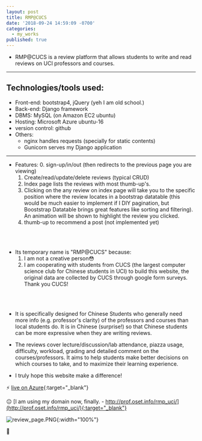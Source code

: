 ```yaml
---
layout: post
title: RMP@CUCS
date: '2018-09-24 14:59:09 -0700'
categories:
  - my_works
published: true
---
```


* RMP@CUCS is a review platform that allows students to write and read reviews on UCI professors and courses.

***
## Technologies/tools used:
* Front-end: bootstrap4, jQuery (yeh I am old school.)
* Back-end: Django framework
* DBMS: MySQL (on Amazon EC2 ubuntu)
* Hosting: Microsoft Azure ubuntu-16
* version control: github   
* Others:
  - nginx handles requests (specially for static contents)
  - Gunicorn serves my Django application


***

* Features:
	0. sign-up/in/out (then redirects to the previous page you are viewing)
	1. Create/read/update/delete reviews (typical CRUD)
    2. Index page lists the reviews with most thumb-up's.
    3. Clicking on the any review on index page will take you to the specific position where the review locates in a bootstrap datatable (this would be much easier to implement if I DIY pagination, but Booststrap Datatable brings great features like sorting and filtering). An animation will be shown to highlight the review you clicked.
    4. thumb-up to recommend a post (not implemented yet)
<br />
<br />

* Its temporary name is "RMP@CUCS" because:
  1. I am not a creative person:flushed:  
  2. I am cooperating with students from CUCS (the largest computer science club for Chinese students in UCI) to build this website, the original data are collected by CUCS through google form surveys. Thank you CUCS!
<br />
<br />

* It is specifically designed for Chinese Students who generally need more info (e.g. professor's clarity) of the professors and courses than local students do. It is in Chinese (surprise!) so that Chinese students can be more expressive when they are writing reviews. 


* The reviews cover lecture/discussion/lab attendance, piazza usage, difficulty, workload, grading and detailed comment on the courses/professors. It aims to help students make better decisions on which courses to take, and to maximize their learning experience.


* I truly hope this website make a difference!


:zap: [live on Azure](http://13.66.192.54/rmp_uci/){:target="_blank"}

:neutral_face: [I am using my domain now, finally. - http://prof.oset.info/rmp_uci/](http://prof.oset.info/rmp_uci/){:target="_blank"}

![review_page.PNG]({{site.baseurl}}/assets/img/review_page.PNG){:width="100%"}




:chicken:
